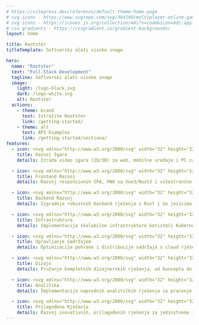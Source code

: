 ```yaml
---
# https://vitepress.dev/reference/default-theme-home-page
# svg icons - https://www.svgrepo.com/svg/384199/multiplayer-online-games-joystick?edit=true
# svg icons - https://icones.js.org/collection/mdi?s=code&icon=mdi:application-brackets-outline
# css gradients - https://cssgradient.io/gradient-backgrounds/
layout: home

title: Rootster
titleTemplate: Softverski alati visoke snage

hero:
  name: "Rootster"
  text: "Full-Stack Development"
  tagline: Softverski alati visoke snage
  image:
    light: /logo-black.svg
    dark: /logo-white.svg
    alt: Rootster
  actions:
    - theme: brand
      text: Istražite Rootster
      link: /getting-started/
    - theme: alt
      text: API Examples
      link: /getting-started/sectiona/
features:
  - icon: <svg xmlns="http://www.w3.org/2000/svg" width="32" height="32" viewBox="0 0 24 24"><path fill="currentColor" d="M7.97 16L5 19c-.33.3-.77.5-1.25.5A1.75 1.75 0 0 1 2 17.75v-.25l1-7.38A4.524 4.524 0 0 1 7.5 6h9c2.36 0 4.29 1.81 4.5 4.12l1 7.38v.25a1.75 1.75 0 0 1-1.75 1.75c-.48 0-.92-.2-1.25-.5l-2.97-3zM7 8v2H5v1h2v2h1v-2h2v-1H8V8zm9.5 0a.75.75 0 0 0-.75.75a.75.75 0 0 0 .75.75a.75.75 0 0 0 .75-.75a.75.75 0 0 0-.75-.75m-1.75 1.75a.75.75 0 0 0-.75.75a.75.75 0 0 0 .75.75a.75.75 0 0 0 .75-.75a.75.75 0 0 0-.75-.75m3.5 0a.75.75 0 0 0-.75.75a.75.75 0 0 0 .75.75a.75.75 0 0 0 .75-.75a.75.75 0 0 0-.75-.75M16.5 11.5a.75.75 0 0 0-.75.75a.75.75 0 0 0 .75.75a.75.75 0 0 0 .75-.75a.75.75 0 0 0-.75-.75"/></svg>
    title: Razvoj Igara
    details: Izrada video igara (2D/3D) za web, mobilne uređaje i PC za sve vrste klijenata.

  - icon: <svg xmlns="http://www.w3.org/2000/svg" width="32" height="32" viewBox="0 0 24 24"><path fill="currentColor" d="M21 16V4H3v12zm0-14a2 2 0 0 1 2 2v12a2 2 0 0 1-2 2h-7v2h2v2H8v-2h2v-2H3a2 2 0 0 1-2-2V4c0-1.11.89-2 2-2zM5 6h9v5H5zm10 0h4v2h-4zm4 3v5h-4V9zM5 12h4v2H5zm5 0h4v2h-4z"/></svg>
    title: Frontend Razvoj
    details: Razvoj responzivnih SPA, PWA sa Vue3/Nuxt3 i višestrančne aplikacija koristeći Alpine.js, HTMX...

  - icon: <svg xmlns="http://www.w3.org/2000/svg" width="32" height="32" viewBox="0 0 24 24"><path fill="currentColor" d="M3 1h16a1 1 0 0 1 1 1v4a1 1 0 0 1-1 1H3a1 1 0 0 1-1-1V2a1 1 0 0 1 1-1m0 8h16a1 1 0 0 1 1 1v.67l-2.5-1.11l-6.5 2.88V15H3a1 1 0 0 1-1-1v-4a1 1 0 0 1 1-1m0 8h8c.06 2.25 1 4.4 2.46 6H3a1 1 0 0 1-1-1v-4a1 1 0 0 1 1-1M8 5h1V3H8zm0 8h1v-2H8zm0 8h1v-2H8zM4 3v2h2V3zm0 8v2h2v-2zm0 8v2h2v-2zm13.5-7l4.5 2v3c0 2.78-1.92 5.37-4.5 6c-2.58-.63-4.5-3.22-4.5-6v-3zm0 1.94L15 15.06v2.66c0 1.54 1.07 2.98 2.5 3.34z"/></svg>
    title: Backend Razvoj
    details: Izgradnja robustnih backend rješenja s Rust i Go jezicima, uključujući API-e, koristeći Docker za razvoj i distribuciju.

  - icon: <svg xmlns="http://www.w3.org/2000/svg" width="32" height="32" viewBox="0 0 24 24"><path fill="currentColor" d="M21.86 12.5A4.3 4.3 0 0 0 19 11c0-1.95-.68-3.6-2.04-4.96S13.95 4 12 4c-1.58 0-3 .47-4.25 1.43s-2.08 2.19-2.5 3.72c-1.25.28-2.29.93-3.08 1.95S1 13.28 1 14.58c0 1.51.54 2.8 1.61 3.85C3.69 19.5 5 20 6.5 20h12c1.25 0 2.31-.44 3.19-1.31c.87-.88 1.31-1.94 1.31-3.19q0-1.725-1.14-3M10.5 16.18L9.09 17.6L4.5 13l4.59-4.6l1.41 1.42L7.32 13zm4.41 1.42l-1.41-1.42L16.68 13L13.5 9.82l1.41-1.42L19.5 13z"/></svg>
    title: Infrastruktura
    details: Implementacija skalabilne infrastrukture koristeći Kubernetes, s fokusom na CI/CD za visoku dostupnost.

  - icon: <svg xmlns="http://www.w3.org/2000/svg" width="32" height="32" viewBox="0 0 24 24"><path fill="currentColor" d="M9 22v2H7v-2zm4 0v2h-2v-2zm4 0v2h-2v-2zm-5-7h-2v-2h2zm6 0h-4v-2h4zM8 11H6V9h2zm10 0h-8V9h8zm2 9H4a2 2 0 0 1-2-2V6a2 2 0 0 1 2-2h16a2 2 0 0 1 2 2v12a2 2 0 0 1-2 2M4 6v12h16V6z"/></svg>
    title: Upravljanje Sadržajem
    details: Optimizacija pohrane i distribucije sadržaja s cloud rješenjima i CDN-ovima za efikasno upravljanje digitalnim imovinama.

  - icon: <svg xmlns="http://www.w3.org/2000/svg" width="32" height="32" viewBox="0 0 24 24"><path fill="currentColor" d="m22.61 18.36l-4.25 4.25l-5.2-5.2l1.77-1.77l1 1l2.47-2.48l1.42 1.42L18.36 17l1.06 1l1.42-1.4zm-16-7.53L1.39 5.64l4.25-4.25L7.4 3.16L4.93 5.64L6 6.7l2.46-2.48l1.42 1.42l-1.42 1.41l1 1zM14.06 9l.94.93L5.92 19H5v-.92zm3.61-6c-.25 0-.51.09-.71.29l-1.84 1.83l3.75 3.75L20.71 7c.39-.39.39-1 0-1.41l-2.34-2.3a.98.98 0 0 0-.7-.29m-3.61 3.18L3 17.25V21h3.75L17.81 9.93z"/></svg>
    title: Dizajn
    details: Pružanje kompletnih dizajnerskih rješenja, od koncepta do finalne pripreme, za digitalne i tiskane medije.

  - icon: <svg xmlns="http://www.w3.org/2000/svg" width="32" height="32" viewBox="0 0 24 24"><path fill="currentColor" d="M21 8c-1.5 0-2.3 1.4-1.9 2.5l-3.6 3.6c-.3-.1-.7-.1-1 0l-2.6-2.6c.4-1.1-.4-2.5-1.9-2.5c-1.4 0-2.3 1.4-1.9 2.5L3.5 16c-1.1-.3-2.5.5-2.5 2c0 1.1.9 2 2 2c1.4 0 2.3-1.4 1.9-2.5l4.5-4.6c.3.1.7.1 1 0l2.6 2.6c-.3 1 .5 2.5 2 2.5s2.3-1.4 1.9-2.5l3.6-3.6c1.1.3 2.5-.5 2.5-1.9c0-1.1-.9-2-2-2m-6 1l.9-2.1L18 6l-2.1-.9L15 3l-.9 2.1L12 6l2.1.9zM3.5 11L4 9l2-.5L4 8l-.5-2L3 8l-2 .5L3 9z"/></svg>
    title: Analitika
    details: Implementacija naprednih analitičkih rješenja za praćenje performansi i sigurnosti aplikacija u stvarnom vremenu.

  - icon: <svg xmlns="http://www.w3.org/2000/svg" width="32" height="32" viewBox="0 0 24 24"><path fill="currentColor" d="M9.5 8.5L11 10l-3 3l3 3l-1.5 1.5L5 13zm5 9L13 16l3-3l-3-3l1.5-1.5L19 13zM21 2H3a2 2 0 0 0-2 2v16a2 2 0 0 0 2 2h18a2 2 0 0 0 2-2V4a2 2 0 0 0-2-2m0 18H3V6h18z"/></svg>
    title: Prilagođena Rješenja
    details: Razvoj inovativnih, prilagođenih rješenja za jedinstvene i specifične potrebe svakog klijenta.
---
```


